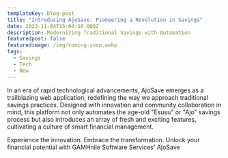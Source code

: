 ```yaml
---
templateKey: blog-post
title: "Introducing AjoSave: Pioneering a Revolution in Savings"
date: 2023-11-04T15:04:10.000Z
description: Modernizing Traditional Savings with Automation
featuredpost: false
featuredimage: /img/coming-soon.webp
tags:
  - Savings
  - Tech
  - New
---
```

In an era of rapid technological advancements, AjoSave emerges as a trailblazing web application, redefining the way we approach traditional savings practices. Designed with innovation and community collaboration in mind, this platform not only automates the age-old "Esusu" or "Ajo" savings process but also introduces an array of fresh and exciting features, cultivating a culture of smart financial management.

Experience the innovation. Embrace the transformation. Unlock your financial potential with GAMHnile Software Services' AjoSave